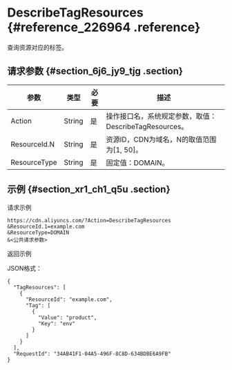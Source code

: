 # DescribeTagResources {#reference_226964 .reference}

查询资源对应的标签。

## 请求参数 {#section_6j6_jy9_tjg .section}

|参数|类型|必要|描述|
|--|--|--|--|
|Action|String|是|操作接口名，系统规定参数，取值：DescribeTagResources。|
|ResourceId.N|String|是|资源ID，CDN为域名，N的取值范围为\[1, 50\]。|
|ResourceType|String|是|固定值：DOMAIN。|

## 示例 {#section_xr1_ch1_q5u .section}

请求示例

``` {#codeblock_9er_pet_ij2}
https://cdn.aliyuncs.com/?Action=DescribeTagResources
&ResourceId.1=example.com
&ResourceType=DOMAIN
&<公共请求参数>
```

返回示例

JSON格式：

``` {#codeblock_gu6_skx_8b0}
{
  "TagResources": [
    {
      "ResourceId": "example.com",
      "Tag": [
        {
          "Value": "product",
          "Key": "env"
        }
      ]
    }
  ],
  "RequestId": "34AB41F1-04A5-496F-8C8D-634BDBE6A9FB"
}
```


